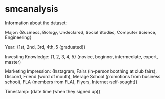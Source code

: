 # smcanalysis


Information about the dataset:

Major: {Business, Biology, Undeclared, Social Studies, Computer Science, Engineering}

Year: {1st, 2nd, 3rd, 4th, 5 (graduated)}

Investing Knowledge: {1, 2, 3, 4, 5} (novice, beginner, intermediate, expert, master)

Marketing Impression: {Instagram, Fairs (in-person boothing at club fairs), Discord, Friend (word of mouth), Merage School (promotions from business school), FLA (members from FLA), Flyers, Internet (self-sought)}

Timestamp: {date:time (when they signed up)}
